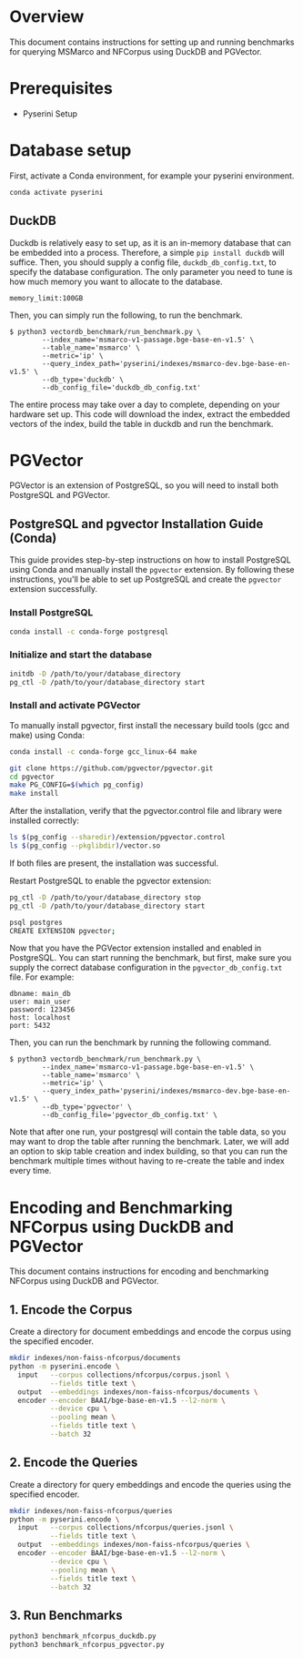 # Overview
This document contains instructions for setting up and running benchmarks for querying MSMarco and NFCorpus using DuckDB and PGVector.

# Prerequisites
- Pyserini Setup 

# Database setup
First, activate a Conda environment, for example your pyserini environment.

```bash
conda activate pyserini
```
## DuckDB
Duckdb is relatively easy to set up, as it is an in-memory database that can be embedded into a process. Therefore, a simple
`pip install duckdb` will suffice. Then, you should supply a config file, `duckdb_db_config.txt`, to specify the database configuration. The only parameter you need to tune is how much memory you want to allocate to the database. 
```
memory_limit:100GB
```
Then, you can simply run the following, to run the benchmark. 

```
$ python3 vectordb_benchmark/run_benchmark.py \
        --index_name='msmarco-v1-passage.bge-base-en-v1.5' \
        --table_name='msmarco' \
        --metric='ip' \
        --query_index_path='pyserini/indexes/msmarco-dev.bge-base-en-v1.5' \
        --db_type='duckdb' \
        --db_config_file='duckdb_db_config.txt' 
```
The entire process may take over a day to complete, depending on your hardware set up. This code will download the index, extract the embedded vectors of the index, build the table in duckdb and run the benchmark.

# PGVector
PGVector is an extension of PostgreSQL, so you will need to install both PostgreSQL and PGVector. 

## PostgreSQL and pgvector Installation Guide (Conda)

This guide provides step-by-step instructions on how to install PostgreSQL using Conda and manually install the `pgvector` extension. By following these instructions, you'll be able to set up PostgreSQL and create the `pgvector` extension successfully.

### Install PostgreSQL
```bash
conda install -c conda-forge postgresql
```

### Initialize and start the database
```bash
initdb -D /path/to/your/database_directory
pg_ctl -D /path/to/your/database_directory start
```

### Install and activate PGVector
To manually install pgvector, first install the necessary build tools (gcc and make) using Conda:
```bash
conda install -c conda-forge gcc_linux-64 make
```

```bash
git clone https://github.com/pgvector/pgvector.git
cd pgvector
make PG_CONFIG=$(which pg_config)
make install
```

After the installation, verify that the pgvector.control file and library were installed correctly:
```bash
ls $(pg_config --sharedir)/extension/pgvector.control
ls $(pg_config --pkglibdir)/vector.so
```
If both files are present, the installation was successful.

Restart PostgreSQL to enable the pgvector extension:
```bash
pg_ctl -D /path/to/your/database_directory stop
pg_ctl -D /path/to/your/database_directory start
```

```bash
psql postgres
CREATE EXTENSION pgvector;
```

Now that you have the PGVector extension installed and enabled in PostgreSQL. You can start running the benchmark, but first, make sure you supply the correct database configuration in the `pgvector_db_config.txt` file. For example:

```
dbname: main_db
user: main_user
password: 123456
host: localhost
port: 5432
```

Then, you can run the benchmark by running the following command. 

```
$ python3 vectordb_benchmark/run_benchmark.py \
        --index_name='msmarco-v1-passage.bge-base-en-v1.5' \
        --table_name='msmarco' \
        --metric='ip' \
        --query_index_path='pyserini/indexes/msmarco-dev.bge-base-en-v1.5' \
        --db_type='pgvector' \
        --db_config_file='pgvector_db_config.txt' \
```

Note that after one run, your postgresql will contain the table data, so you may want to drop the table after running the benchmark. Later, we will add an option to skip table creation and index building, so that you can run the benchmark multiple times without having to re-create the table and index every time.

# Encoding and Benchmarking NFCorpus using DuckDB and PGVector

This document contains instructions for encoding and benchmarking NFCorpus using DuckDB and PGVector.

## 1. Encode the Corpus
Create a directory for document embeddings and encode the corpus using the specified encoder.

```bash
mkdir indexes/non-faiss-nfcorpus/documents
python -m pyserini.encode \
  input   --corpus collections/nfcorpus/corpus.jsonl \
          --fields title text \
  output  --embeddings indexes/non-faiss-nfcorpus/documents \
  encoder --encoder BAAI/bge-base-en-v1.5 --l2-norm \
          --device cpu \
          --pooling mean \
          --fields title text \
          --batch 32
```

## 2. Encode the Queries
Create a directory for query embeddings and encode the queries using the specified encoder.

```bash
mkdir indexes/non-faiss-nfcorpus/queries
python -m pyserini.encode \
  input   --corpus collections/nfcorpus/queries.jsonl \
          --fields title text \
  output  --embeddings indexes/non-faiss-nfcorpus/queries \
  encoder --encoder BAAI/bge-base-en-v1.5 --l2-norm \
          --device cpu \
          --pooling mean \
          --fields title text \
          --batch 32
```

## 3. Run Benchmarks

```bash
python3 benchmark_nfcorpus_duckdb.py 
python3 benchmark_nfcorpus_pgvector.py
